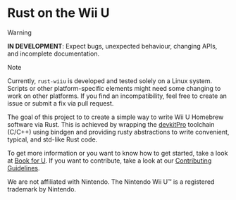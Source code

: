 # Rust on the Wii U

> [!WARNING]
>**IN DEVELOPMENT**: Expect bugs, unexpected behaviour, changing APIs, and incomplete documentation.

> [!NOTE]
> Currently, `rust-wiiu` is developed and tested solely on a Linux system. Scripts or other platform-specific elements might need some changing to work on other platforms. If you find an incompatibility, feel free to create an issue or submit a fix via pull request.

The goal of this project to to create a simple way to write Wii U Homebrew software via Rust. This is achieved by wrapping the [devkitPro](https://github.com/devkitPro) toolchain (C/C++) using bindgen and providing rusty abstractions to write convenient, typical, and std-like Rust code.

To get more information or you want to know how to get started, take a look at [Book for U](https://rust-wiiu.github.io/book-for-u/). If you want to contribute, take a look at our [Contributing Guidelines](https://github.com/rust-wiiu/.github/blob/main/CONTRIBUTING.md).

We are not affiliated with Nintendo. The Nintendo Wii U™ is a registered trademark by Nintendo.
